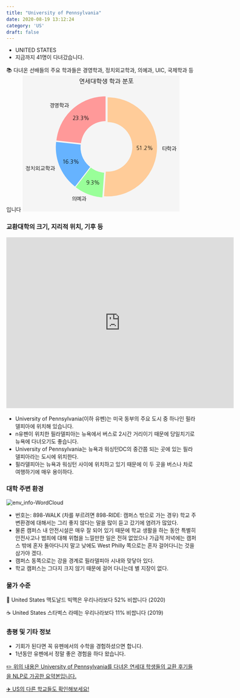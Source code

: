 ```yaml
---
title: "University of Pennsylvania"
date: 2020-08-19 13:12:24
category: 'US'
draft: false
---
```



* UNITED STATES
* 지금까지 41명이 다녀갔습니다. 

📚 다녀온 선배들의 주요 학과들은 경영학과, 정치외교학과, 의예과, UIC, 국제학과 등입니다
![department-info](../plots/US000231.png)
### 교환대학의 크기, 지리적 위치, 기후 등
<iframe
width="600"
height="450"
frameborder="0" style="border:0"
src="https://www.google.com/maps/embed/v1/place?key=AIzaSyC9e1AME-pVmWC4hBpFdu5S4dKzyepa3HQ&q=University+of+Pennsylvania&center=39.9522188,-75.1932137&zoom=14" allowfullscreen>
</iframe>

* University of Pennsylvania(이하 유펜)는 미국 동부의 주요 도시 중 하나인 필라델피아에 위치해 있습니다.
* n유펜이 위치한 필라델피아는 뉴욕에서 버스로 2시간 거리이기 때문에 당일치기로 뉴욕에 다녀오기도 좋습니다.
* University of Pennsylvania는 뉴욕과 워싱턴DC의 중간쯤 되는 곳에 있는 필라델피아라는 도시에 위치한다.
* 필라델피아는 뉴욕과 워싱턴 사이에 위치하고 있기 때문에 이 두 곳을 버스나 차로 여행하기에 매우 용이하다.


### 대학 주변 환경

![env_info-WordCloud](../univ_wordclouds_okt/env_info/US000231_env_info_okt.png)

* 번호는: 898-WALK (차를 부르려면 898-RIDE: 캠퍼스 밖으로 가는 경우) 학교 주변환경에 대해서는 그리 좋지 않다는 말을 많이 듣고 갔기에 염려가 많았다.
* 물론 캠퍼스 내 안전시설은 매우 잘 되어 있기 때문에 학교 생활을 하는 동안 특별히 안전사고나 범죄에 대해 위협을 느낄만한 일은 전혀 없었으나 가급적 저녁에는 캠퍼스 밖에 혼자 돌아다니지 말고 낮에도 West Philly 쪽으로는 혼자 걸어다니는 것을 삼가야 겠다.
* 캠퍼스 동쪽으로는 강을 경계로 필라델피아 시내와 맞닿아 있다.
* 학교 캠퍼스는 그다지 크지 않기 때문에 걸어 다니는데 별 지장이 없다.


### 물가 수준 
🍔 United States 맥도날드 빅맥은 우리나라보다 52% 비쌉니다 (2020)

☕️ United States 스타벅스 라떼는 우리나라보다 11% 비쌉니다 (2019)

### 총평 및 기타 정보
* 기회가 된다면 꼭 유펜에서의 수학을 경험하셨으면 합니다.
* 1년동안 유펜에서 정말 좋은 경험을 하다 왔습니다.


[✏️ 위의 내용은 University of Pennsylvania를 다녀온 연세대 학생들의 교환 후기들을 NLP로 가공한 요약본입니다.](http://oia.yonsei.ac.kr/partner/expReport.asp?ucode=US000231&bgbn=A)

[✈️ US의 다른 학교들도 확인해보세요!](https://yonsei-exchange.netlify.app/?category=US)
